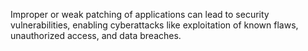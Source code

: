 Improper or weak patching of applications can lead to security vulnerabilities, enabling cyberattacks like exploitation of known flaws, unauthorized access, and data breaches.